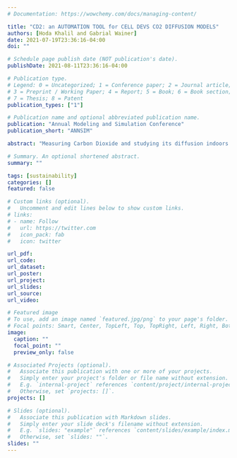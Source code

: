 ```yaml
---
# Documentation: https://wowchemy.com/docs/managing-content/

title: "CD2: an AUTOMATION TOOL for CELL DEVS CO2 DIFFUSION MODELS"
authors: [Hoda Khalil and Gabrial Wainer]
date: 2021-07-19T23:36:16-04:00
doi: ""

# Schedule page publish date (NOT publication's date).
publishDate: 2021-08-11T23:36:16-04:00

# Publication type.
# Legend: 0 = Uncategorized; 1 = Conference paper; 2 = Journal article;
# 3 = Preprint / Working Paper; 4 = Report; 5 = Book; 6 = Book section;
# 7 = Thesis; 8 = Patent
publication_types: ["1"]

# Publication name and optional abbreviated publication name.
publication: "Annual Modeling and Simulation Conference"
publication_short: "ANNSIM"

abstract: "Measuring Carbon Dioxide and studying its diffusion indoors has many applications, which include, but not limited to, maintaining air quality, conserving energy, and minimizing viral infections. On the one hand, many of the experiments needed to conduct studies, like the indoor diffusion of Carbon Dioxide, are complex to implement. On the other hand, adjusting each model manually to mimic the studied space is difficult and prone to error. We propose an automation tool for modeling, simulating, and visualizing Carbon Dioxide. The tool automates the simulation of Cellular Discrete Event Simulation models of Carbon Dioxide dispersion indoors. We discuss the tool’s applications, the software architecture, related tools, and a case study. The case study compares simulations of a closed space with different configurations. The results show how such configurations affect Carbon Dioxide concentration."

# Summary. An optional shortened abstract.
summary: ""

tags: [sustainability]
categories: []
featured: false

# Custom links (optional).
#   Uncomment and edit lines below to show custom links.
# links:
# - name: Follow
#   url: https://twitter.com
#   icon_pack: fab
#   icon: twitter

url_pdf:
url_code:
url_dataset:
url_poster:
url_project:
url_slides:
url_source:
url_video:

# Featured image
# To use, add an image named `featured.jpg/png` to your page's folder. 
# Focal points: Smart, Center, TopLeft, Top, TopRight, Left, Right, BottomLeft, Bottom, BottomRight.
image:
  caption: ""
  focal_point: ""
  preview_only: false

# Associated Projects (optional).
#   Associate this publication with one or more of your projects.
#   Simply enter your project's folder or file name without extension.
#   E.g. `internal-project` references `content/project/internal-project/index.md`.
#   Otherwise, set `projects: []`.
projects: []

# Slides (optional).
#   Associate this publication with Markdown slides.
#   Simply enter your slide deck's filename without extension.
#   E.g. `slides: "example"` references `content/slides/example/index.md`.
#   Otherwise, set `slides: ""`.
slides: ""
---
```

